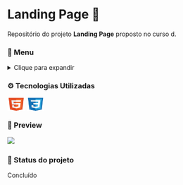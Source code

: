 # Landing Page 💭

Repositório do projeto **Landing Page** proposto no curso d.

### 🎯 Menu

<details>
<summary>Clique para expandir</summary>
◽ <a href="#tecnologias">Tecnologias</a> <br>
◽ <a href="#preview">Preview</a> <br>
◽ <a href="#status">Status do Projeto</a> <br>

</details>


<h3 id="tecnologias">⚙️ Tecnologias Utilizadas</h3>

<div style="display: inline_block">
  <img align="center" alt="mi-HTML" height="30" width="40" src="https://raw.githubusercontent.com/devicons/devicon/master/icons/html5/html5-original.svg">
  <img align="center" alt="mi-CSS" height="30" width="40" src="https://raw.githubusercontent.com/devicons/devicon/master/icons/css3/css3-original.svg">
</div>


<h3 id="preview">🎥 Preview</h3>

<img src="./images/readme.gif" width="600px">

<h3 id="status">📌 Status do projeto</h3>

Concluído

